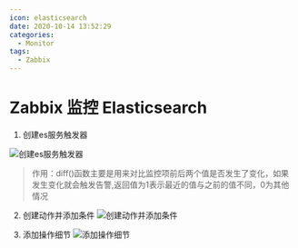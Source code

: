 ```yaml
---
icon: elasticsearch
date: 2020-10-14 13:52:29
categories:
  - Monitor
tags:
  - Zabbix
---
```

# Zabbix 监控 Elasticsearch

1. 创建es服务触发器

![创建es服务触发器](https://cdn.jsdelivr.net/gh/summerking1/image@main/31.png)

> 作用：diff()函数主要是用来对比监控项前后两个值是否发生了变化，如果发生变化就会触发告警,返回值为1表示最近的值与之前的值不同，0为其他情况

2. 创建动作并添加条件
![创建动作并添加条件](https://cdn.jsdelivr.net/gh/summerking1/image@main/32.png)

3. 添加操作细节
![添加操作细节](https://cdn.jsdelivr.net/gh/summerking1/image@main/33.png)
